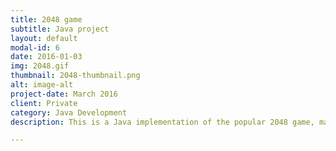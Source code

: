 ```yaml
---
title: 2048 game
subtitle: Java project
layout: default
modal-id: 6
date: 2016-01-03
img: 2048.gif
thumbnail: 2048-thumbnail.png
alt: image-alt
project-date: March 2016
client: Private
category: Java Development
description: This is a Java implementation of the popular 2048 game, made from scratch. Through a fully object-oriented design  clear encapsulation is guaranteed, and modifications like changing the board-size can be made within seconds. The graphical user interface (GUI) was built with Javafx. The program can be executed platform-independently. View the [full source code on GitHub](https://github.com/Olifee/2048-game).

---
```


